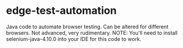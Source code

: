 # edge-test-automation
Java code to automate browser testing. Can be altered for different browsers. Not advanced, very rudimentary.
NOTE: You'll need to install selenium-java-4.10.0 into your IDE for this code to work.
